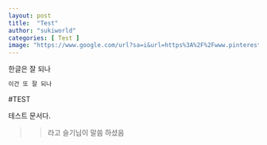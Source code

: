 ```yaml
---
layout: post
title:  "Test"
author: "sukiworld"
categories: [ Test ]
image: "https://www.google.com/url?sa=i&url=https%3A%2F%2Fwww.pinterest.com%2Fpin%2F384776361905516333%2F&psig=AOvVaw2d952mMJmKbvIJtqQv1xnC&ust=1608715811738000&source=images&cd=vfe&ved=0CAIQjRxqFwoTCLj72Mej4e0CFQAAAAAdAAAAABAD"
---
```


한글은 잘 되나

``` python
이건 또 잘 되나
```


#TEST

테스트 문서다. 

>> 라고 슬기님이 말씀 하셨음
